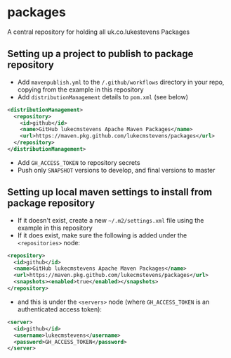 # packages
A central repository for holding all uk.co.lukestevens Packages

## Setting up a project to publish to package repository
- Add `mavenpublish.yml` to the `/.github/workflows` directory in your repo, copying from the example in this repository
- Add `distributionManagement` details to `pom.xml` (see below)

```xml
<distributionManagement>
  <repository>
    <id>github</id>
    <name>GitHub lukecmstevens Apache Maven Packages</name>
    <url>https://maven.pkg.github.com/lukecmstevens/packages</url>
  </repository>
</distributionManagement>
```

- Add `GH_ACCESS_TOKEN` to repository secrets
- Push only `SNAPSHOT` versions to develop, and final versions to master

## Setting up local maven settings to install from package repository
- If it doesn't exist, create a new `~/.m2/settings.xml` file using the example in this repository
- If it does exist, make sure the following is added under the `<repositories>` node:

```xml
<repository>
  <id>github</id>
  <name>GitHub lukecmstevens Apache Maven Packages</name>
  <url>https://maven.pkg.github.com/lukecmstevens/packages</url>
  <snapshots><enabled>true</enabled></snapshots>
</repository>
```

- and this is under the `<servers>` node (where `GH_ACCESS_TOKEN` is an authenticated access token):

```xml
<server>
  <id>github</id>
  <username>lukecmstevens</username>
  <password>GH_ACCESS_TOKEN</password>
</server>
```

